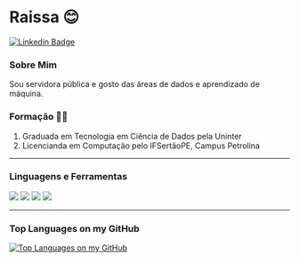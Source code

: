 # Raissa :blush:

[![Linkedin Badge](https://img.shields.io/badge/LinkedIn-0077B5?style=for-the-badge&logo=linkedin&logoColor=white&link=https://www.linkedin.com/in/raissacostaalencar/)](https://www.linkedin.com/in/raissacostaalencar/)

### Sobre Mim
Sou servidora pública e gosto das áreas de dados e aprendizado de máquina.

### Formação :woman_student:

1. Graduada em Tecnologia em Ciência de Dados pela Uninter 
2. Licencianda em Computação pelo IFSertãoPE, Campus Petrolina

---
### Linguagens e Ferramentas

<img src="https://img.shields.io/badge/Python-FFD43B?style=for-the-badge&logo=python&logoColor=darkgreen" /> <img src="https://img.shields.io/badge/Jupyter-F37626.svg?&style=for-the-badge&logo=Jupyter&logoColor=white" /> <img src="https://img.shields.io/badge/MySQL-005C84?style=for-the-badge&logo=mysql&logoColor=white" /> <img src="https://img.shields.io/badge/C-00599C?style=for-the-badge&logo=c&logoColor=white" />

---
### Top Languages on my GitHub
[![Top Languages on my GitHub](https://github-readme-stats.vercel.app/api/top-langs/?username=rahcosta&layout=compact&?true&theme=radical)](https://github.com/rahcosta/rahcosta/edit/main/README.md)
